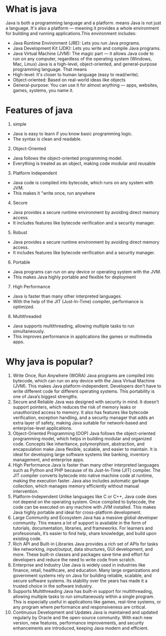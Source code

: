 # What is java 
Java is both a programming language and a platform. means Java is not just a language. It's also a platform — meaning it provides a whole environment for building and running applications.This environment includes:
- Java Runtime Environment (JRE): Lets you run Java programs.
- Java Development Kit (JDK): Lets you write and compile Java programs.
- Java Virtual Machine (JVM): The magic part — it allows Java code to run on any computer, regardless of the operating system (Windows, Mac, Linux)
Java is a high-level, object-oriented, and general-purpose programming language. That means
- High-level: It's closer to human language (easy to read/write).
- Object-oriented: Based on real-world ideas like objects
- General-purpose: You can use it for almost anything — apps, websites, games, systems, you name it.

# Features of java 
1. simple
- Java is easy to learn if you know basic programming logic.
- The syntax is clean and readable.
2. Object-Oriented
- Java follows the object-oriented programming model.
- Everything is treated as an object, making code modular and reusable
3. Platform Independent
- Java code is compiled into bytecode, which runs on any system with JVM.
- This makes it "write once, run anywhere
4. Secure
- Java provides a secure runtime environment by avoiding direct memory access.
- It includes features like bytecode verification and a security manager.
5. Robust
- Java provides a secure runtime environment by avoiding direct memory access.
- It includes features like bytecode verification and a security manager.
6. Portable
- Java programs can run on any device or operating system with the JVM.
- This makes Java highly portable and flexible for deployment
7. High Performance
- Java is faster than many other interpreted languages.
- With the help of the JIT (Just-In-Time) compiler, performance is optimized.
8. Multithreaded
- Java supports multithreading, allowing multiple tasks to run simultaneously.
- This improves performance in applications like games or multimedia apps.

# Why java is popular?
1. Write Once, Run Anywhere (WORA)
Java programs are compiled into bytecode, which can run on any device with the Java Virtual Machine (JVM). This makes Java platform-independent. Developers don’t have to write different code for different operating systems. This portability is one of Java’s biggest strengths.
2. Secure and Reliable
Java was designed with security in mind. It doesn’t support pointers, which reduces the risk of memory leaks or unauthorized access to memory. It also has features like bytecode verification, exception handling, and a security manager that adds an extra layer of safety, making Java suitable for network-based and enterprise-level applications.
3. Object-Oriented Programming (OOP)
Java follows the object-oriented programming model, which helps in building modular and organized code. Concepts like inheritance, polymorphism, abstraction, and encapsulation make Java flexible, scalable, and easier to maintain. It is ideal for developing large software systems like banking, inventory management, and enterprise apps.
4. High Performance
Java is faster than many other interpreted languages such as Python and PHP because of its Just-In-Time (JIT) compiler. The JIT compiler converts bytecode into native machine code at runtime, making the execution faster. Java also includes automatic garbage collection, which manages memory efficiently without manual intervention.
5. Platform-Independent
Unlike languages like C or C++, Java code does not depend on the operating system. Once compiled to bytecode, the code can be executed on any machine with JVM installed. This makes Java highly portable and ideal for cross-platform development.
6. Large Community and Ecosystem
Java has a massive global developer community. This means a lot of support is available in the form of tutorials, documentation, libraries, and frameworks. For learners and professionals, it’s easier to find help, share knowledge, and build upon existing code.
5. Rich API and Built-in Libraries
Java provides a rich set of APIs for tasks like networking, input/output, data structures, GUI development, and more. These built-in classes and packages save time and effort for developers and reduce the need to write code from scratch.
6. Enterprise and Industry Use
Java is widely used in industries like finance, retail, healthcare, and education. Many large organizations and government systems rely on Java for building reliable, scalable, and secure software systems. Its stability over the years has made it a trusted choice in the software industry.
7. Supports Multithreading
Java has built-in support for multithreading, allowing multiple tasks to run simultaneously within a single program. This is especially useful in applications like games, real-time systems, or any program where performance and responsiveness are critical.
8. Continuous Development and Updates
Java is maintained and updated regularly by Oracle and the open-source community. With each new version, new features, performance improvements, and security enhancements are introduced, keeping Java modern and efficient.


